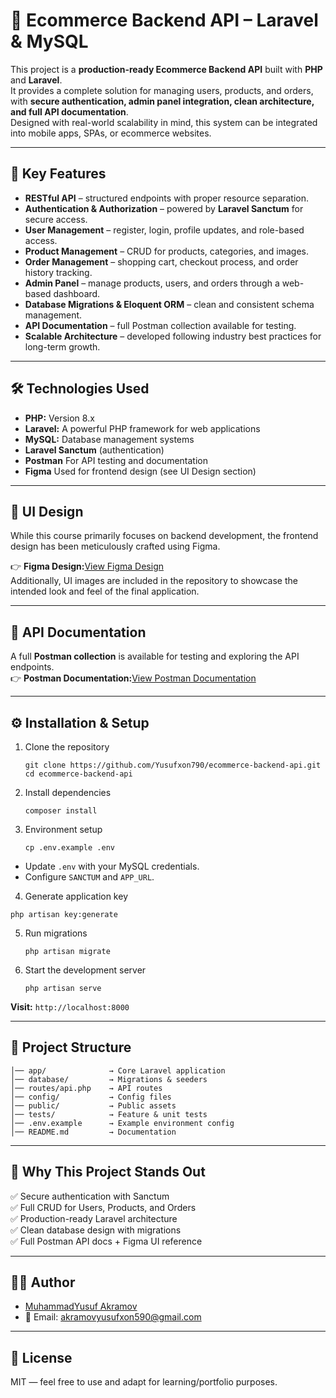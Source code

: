 # 🛒 Ecommerce Backend API – Laravel & MySQL

This project is a **production-ready Ecommerce Backend API** built with **PHP** and **Laravel**.  
It provides a complete solution for managing users, products, and orders, with **secure authentication, admin panel integration, clean architecture, and full API documentation**.  
Designed with real-world scalability in mind, this system can be integrated into mobile apps, SPAs, or ecommerce websites.  

---

## 🚀 Key Features

- **RESTful API** – structured endpoints with proper resource separation.  
- **Authentication & Authorization** – powered by **Laravel Sanctum** for secure access.  
- **User Management** – register, login, profile updates, and role-based access.  
- **Product Management** – CRUD for products, categories, and images.  
- **Order Management** – shopping cart, checkout process, and order history tracking.  
- **Admin Panel** – manage products, users, and orders through a web-based dashboard.  
- **Database Migrations & Eloquent ORM** – clean and consistent schema management.  
- **API Documentation** – full Postman collection available for testing.  
- **Scalable Architecture** – developed following industry best practices for long-term growth.  

---

## 🛠️ Technologies Used

- **PHP:** Version 8.x    
- **Laravel:** A powerful PHP framework for web applications    
- **MySQL:** Database management systems   
- **Laravel Sanctum** (authentication)  
- **Postman** For API testing and documentation  
- **Figma** Used for frontend design (see UI Design section)     

---

## 🎨 UI Design

While this course primarily focuses on backend development, the frontend design has been meticulously crafted using Figma. 

👉 **Figma Design:**[View Figma Design](https://www.figma.com/design/8TvM4UJfGOE334pySsOqZp/Ecommerce-App-UI-Kit--Community-?node-id=0-1&p=f&t=7rIptiUXAUXwCNtA-0)  
Additionally, UI images are included in the repository to showcase the intended look and feel of the final application.  

---

## 📖 API Documentation

A full **Postman collection** is available for testing and exploring the API endpoints.  
👉 **Postman Documentation:**[View Postman Documentation](https://documenter.getpostman.com/view/47671054/2sB3QGuXEQ)  

---

## ⚙️ Installation & Setup  
1. Clone the repository   
   ```
   git clone https://github.com/Yusufxon790/ecommerce-backend-api.git  
   cd ecommerce-backend-api  
   ```
2. Install dependencies  
   ```
   composer install  
   ```
3. Environment setup
   ```
   cp .env.example .env
   ```
- Update `.env` with your MySQL credentials.  
- Configure `SANCTUM` and `APP_URL`.  
4. Generate application key
  ```
  php artisan key:generate  
  ```
5. Run migrations
   ```
   php artisan migrate
   ```
6. Start the development server
   ```
   php artisan serve  
   ```
**Visit:** `http://localhost:8000`

---

## 📂 Project Structure  
```
│── app/              → Core Laravel application    
│── database/         → Migrations & seeders   
│── routes/api.php    → API routes  
│── config/           → Config files  
│── public/           → Public assets  
│── tests/            → Feature & unit tests  
│── .env.example      → Example environment config  
│── README.md         → Documentation  
```

---

## 🔑 Why This Project Stands Out  

✅ Secure authentication with Sanctum  
✅ Full CRUD for Users, Products, and Orders  
✅ Production-ready Laravel architecture  
✅ Clean database design with migrations  
✅ Full Postman API docs + Figma UI reference  

---

## 👨‍💻 Author
- [MuhammadYusuf Akramov](https://github.com/Yusufxon790)  
- 📧 Email: akramovyusufxon590@gmail.com

---

## 📝 License
MIT — feel free to use and adapt for learning/portfolio purposes.  

